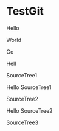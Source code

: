 # TestGit

Hello

World

Go

Hell

SourceTree1

Hello SourceTree1

SourceTree2

Hello SourceTree2

SourceTree3